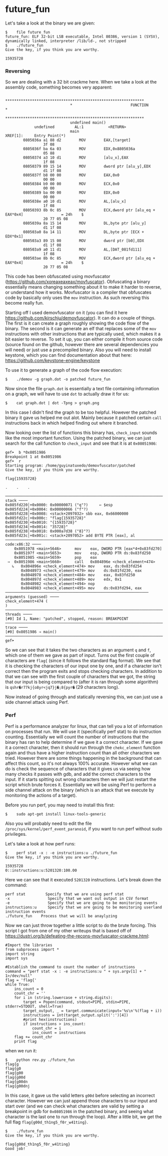 # future_fun

Let's take a look at the binary we are given:

```
$    file future_fun
future_fun: ELF 32-bit LSB executable, Intel 80386, version 1 (SYSV), dynamically linked, interpreter /lib/ld-, not stripped
$    ./future_fun
Give the key, if you think you are worthy.

15935728
```

### Reversing

So we are dealing with a 32 bit crackme here. When we take a look at the assembly code, something becomes very apparent:

```
                             **************************************************************
                             *                          FUNCTION                          *
                             **************************************************************
                             undefined main()
             undefined         AL:1           <RETURN>
                             main                                            XREF[1]:     Entry Point(*)  
        0805036a a1 88 d2        MOV        EAX,[target]
                 3f 08
        0805036f ba 6a 03        MOV        EDX,0x8805036a
                 05 88
        08050374 a3 10 d1        MOV        [alu_x],EAX
                 1f 08
        08050379 89 15 14        MOV        dword ptr [alu_y],EDX
                 d1 1f 08
        0805037f b8 00 00        MOV        EAX,0x0
                 00 00
        08050384 b9 00 00        MOV        ECX,0x0
                 00 00
        08050389 ba 00 00        MOV        EDX,0x0
                 00 00
        0805038e a0 10 d1        MOV        AL,[alu_x]
                 1f 08
        08050393 8b 0c 85        MOV        ECX,dword ptr [alu_eq + EAX*0x4]                 = 24h    $
                 20 77 05 08
        0805039a 8a 15 14        MOV        DL,byte ptr [alu_y]
                 d1 1f 08
        080503a0 8a 14 11        MOV        DL,byte ptr [ECX + EDX*0x1]
        080503a3 89 15 00        MOV        dword ptr [b0],EDX
                 d1 1f 08
        080503a9 a0 11 d1        MOV        AL,[DAT_081fd111]
                 1f 08
        080503ae 8b 0c 85        MOV        ECX,dword ptr [alu_eq + EAX*0x4]                 = 24h    $
                 20 77 05 08
```

This code has been obfuscated using movfuscator (https://github.com/xoreaxeaxeax/movfuscator). Obfuscating a binary essentially means changing something about it to make it harder to reverse, or understand how it works. Movfuscator is a compiler that obfuscates code by basically only uses the `mov` instruction. As such reversing this become really fun.

Starting off I used demovfuscator on it (you can find it here https://github.com/kirschju/demovfuscator). It can do a couple of things. The first is it can create a graph roughly showing the code flow of the binary. The second is it can generate an elf that replaces some of the `mov` instructions with other instructions that are typically used, which makes it a bit easier to reverse. To set it up, you can either compile it from source code (source found on the github, however there are several dependencies you will need) or just use a precompiled binary. Also you will need to install keystone, which you can find documentation about that here: https://github.com/keystone-engine/keystone


To use it to generate a graph of the code flow execution:
```
$    ./demov -g graph.dot -o patched future_fun
```

Now since the file `graph.dot` is essentially a text file containing information on a graph, we will have to use `dot` to actually draw it for us:

```
$    cat graph.dot | dot -Tpng > graph.png
```

In this case I didn't find the graph to be too helpful. However the patched binary it gave us helped me out alot. Mainly because it patched certain `call` instructions back in which helped finding out where it branched.

Now looking over the list of functions this binary has, `check_input` sounds like the most important function. Using the patched binary, we can just search for the call function to `check_input` and see that it is at `0x08051986`:

```
gef➤  b *0x8051986
Breakpoint 1 at 0x8051986
gef➤  r
Starting program: /home/guyinatuxedo/demovfuscator/patched
Give the key, if you think you are worthy.

flag{15935728}

.    .    .

────────────────────────────────────────────────────────────────────────────── stack ────
0x085fd220│+0x0000: 0x00000071 ("q"?)     ← $esp
0x085fd224│+0x0004: 0x00000066 ("f"?)
0x085fd228│+0x0008: <stack+2097032> sbb eax, 0x66000000
0x085fd22c│+0x000c: "flag{15935728}"
0x085fd230│+0x0010: "{15935728}"
0x085fd234│+0x0014: "35728}"
0x085fd238│+0x0018: 0x000a7d38 ("8}"?)
0x085fd23c│+0x001c: <stack+2097052> add BYTE PTR [eax], al
──────────────────────────────────────────────────────────────────────── code:x86:32 ────
    0x8051978 <main+5646>      mov    eax, DWORD PTR [eax*4+0x83fd270]
    0x805197f <main+5653>      mov    esp, DWORD PTR ds:0x83fd250
    0x8051985 <main+5659>      pop    eax
 →  0x8051986 <main+5660>      call   0x804896e <check_element+474>
   ↳   0x804896e <check_element+474> mov    eax, ds:0x83fd254
       0x8048973 <check_element+479> mov    ds:0x81fd230, eax
       0x8048978 <check_element+484> mov    eax, 0x83fd250
       0x804897d <check_element+489> mov    edx, 0x1
       0x8048982 <check_element+494> nop    
       0x8048983 <check_element+495> mov    ds:0x83fd294, eax
──────────────────────────────────────────────────────────────── arguments (guessed) ────
check_element+474 (
)
──────────────────────────────────────────────────────────────────────────── threads ────
[#0] Id 1, Name: "patched", stopped, reason: BREAKPOINT
────────────────────────────────────────────────────────────────────────────── trace ────
[#0] 0x8051986 → main()
─────────────────────────────────────────────────────────────────────────────────────────
gef➤  
```

So we can see that it takes the two characters as an argument `q` and `f`, which one of them we gave as part of input. Turns out the first couple of characters are `flag{` (since it follows the standard flag format). We see that it is checking the characters of our input one by one, and if a character isn't correct then the program exits and stops checking characters. In addition to that we can see with the first couple of characters that we got, the string that our input is being compared to (after it is ran through some algorithm) is `qshr�r77kj{o8yr<jq7}j�;8{pyr�` (29 characters long).

Now instead of going through and statically reversing this, we can just use a side channel attack using Perf.

### Perf

Perf is a performance analyzer for linux, that can tell you a lot of information on processes that run. We will use it (specifically perf stat) to do instruction counting. Essentially we will count the number of instructions that the binary has ran to help determine if we gave it a correct character. If we gave it a correct character, then it should run through the `chekc_element` function again and thus have a higher instruction count than all other characters we tried. However there are some things happening in the background that can affect this count, so it's not always 100% accurate. However what we can do is check the sequence of characters that it gives us via seeing how many checks it passes with gdb, and add the correct characters to the input. If it starts spitting out wrong characters then we will just restart the script which brute forces it. Essentially we will be using Perf to perform a side channel attack on the binary (which is an attack that we execute by monitoring the actions of a target).

Before you run perf, you may need to install this first:
```
$    sudo apt-get install linux-tools-generic
```

Also you will probably need to edit the file `/proc/sys/kernel/perf_event_paranoid`, if you want to run perf without sudo privileges.

Let's take a look at how perf runs:

```
$    perf stat -x : -e instructions:u ./future_fun
Give the key, if you think you are worthy.

15935728
0::instructions:u:5201320:100.00
```

Here we can see that it executed `5201320` instructions. Let's break down the command:

```
perf stat         Specify that we are using perf stat
-x                 Specify that we want out output in CSV format
-e                 Specify that we are going to be monitoring events
instructions:u     Specify that we are going to be monitoring userland instruction events
./future_fun    Process that we will be anaylyzing
```

Now we can just throw together a little script to do the brute forcing. This script I got from one of my other writeups that is based off of https://dustri.org/b/defeating-the-recons-movfuscator-crackme.html:
```
#Import the libraries
from subprocess import *
import string
import sys

#Establish the command to count the number of instructions
command = "perf stat -x : -e instructions:u " + sys.argv[1] + " 1>/dev/null"
flag = 'flag{'
while True:
    ins_count = 0
    count_chr = ''
    for i in (string.lowercase + string.digits):
        target = Popen(command, stdout=PIPE, stdin=PIPE, stderr=STDOUT, shell=True)
        target_output, _ = target.communicate(input='%s\n'%(flag + i))
        instructions = int(target_output.split(':')[4])
        #print hex(instructions)
        if instructions > ins_count:
            count_chr = i
            ins_count = instructions
    flag += count_chr
    print flag
```

when we run it:
```
$    python rev.py ./future_fun
flag{g
flag{g0
flag{g00
flag{g00d
flag{g00dn
flag{g00dnj
```

In this case, it gave us the valid letters `g00d` before selecting an incorrect character. However we can just append those characters to our input and start over (and we can check what characters are valid by setting a breakpoint in gdb for `0x08051986` in the patched binary, and seeing what character is the last one to run through the loop). After a little bit, we get the full flag `flag{g00d_th1ng5_f0r_w41ting}`.

```
$    ./future_fun
Give the key, if you think you are worthy.

flag{g00d_th1ng5_f0r_w41ting}
Good job!
```


